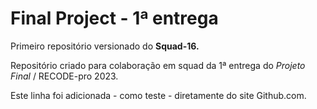 # Final Project - 1ª entrega
 Primeiro repositório versionado do **Squad-16.**

 Repositório criado para colaboração em squad da 1ª entrega do *Projeto Final* / RECODE-pro 2023.

 Este linha foi adicionada - como teste - diretamente do site Github.com.
